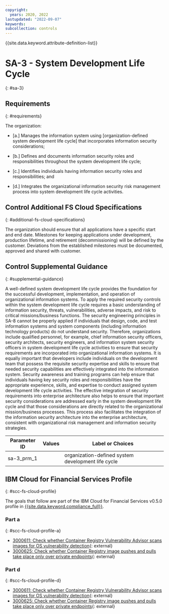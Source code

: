 ```yaml
---
copyright:
  years: 2020, 2022
lastupdated: "2022-09-07"
keywords: 
subcollection: controls
---
```



{{site.data.keyword.attribute-definition-list}}


# SA-3 - System Development Life Cycle
{: #sa-3}

## Requirements
{: #requirements}

The organization:

- \[a.\] Manages the information system using [organization-defined system development life cycle] that incorporates information security considerations;

- \[b.\] Defines and documents information security roles and responsibilities throughout the system development life cycle;

- \[c.\] Identifies individuals having information security roles and responsibilities; and

- \[d.\] Integrates the organizational information security risk management process into system development life cycle activities.

## Control Additional FS Cloud Specifications
{: #additional-fs-cloud-specifications}

The organization should ensure that all applications have a specific start and end date.  Milestones for keeping applications under development, production lifetime, and retirement (decommissioning) will be defined by the customer.  Deviations from the established milestones must be documented, approved and shared with customer.

## Control Supplemental Guidance
{: #supplemental-guidance}

A well-defined system development life cycle provides the foundation for the successful development, implementation, and operation of organizational information systems. To apply the required security controls within the system development life cycle requires a basic understanding of information security, threats, vulnerabilities, adverse impacts, and risk to critical missions/business functions. The security engineering principles in SA-8 cannot be properly applied if individuals that design, code, and test information systems and system components (including information technology products) do not understand security. Therefore, organizations include qualified personnel, for example, chief information security officers, security architects, security engineers, and information system security officers in system development life cycle activities to ensure that security requirements are incorporated into organizational information systems. It is equally important that developers include individuals on the development team that possess the requisite security expertise and skills to ensure that needed security capabilities are effectively integrated into the information system. Security awareness and training programs can help ensure that individuals having key security roles and responsibilities have the appropriate experience, skills, and expertise to conduct assigned system development life cycle activities. The effective integration of security requirements into enterprise architecture also helps to ensure that important security considerations are addressed early in the system development life cycle and that those considerations are directly related to the organizational mission/business processes. This process also facilitates the integration of the information security architecture into the enterprise architecture, consistent with organizational risk management and information security strategies.

| Parameter ID | Values | Label or Choices |
|---|---|---|
| sa-3_prm_1 |  | organization-defined system development life cycle |


## IBM Cloud for Financial Services Profile
{: #scc-fs-cloud-profile}

The goals that follow are part of the IBM Cloud for Financial Services v0.5.0 profile in [{{site.data.keyword.compliance_full}}](/docs/security-compliance?topic=security-compliance-getting-started).

### Part a
{: #scc-fs-cloud-profile-a}

- [3000611: Check whether Container Registry Vulnerability Advisor scans images for OS vulnerability detection](https://cloud.ibm.com/security-compliance/goals/3000611?page=profile&profile_id=2799&profile_type=1&profile_name=IBM%20Cloud%20for%20Financial%20Services%20v0.5.0){: external}
- [3000625: Check whether Container Registry image pushes and pulls take place only over private endpoints](https://cloud.ibm.com/security-compliance/goals/3000625?page=profile&profile_id=2799&profile_type=1&profile_name=IBM%20Cloud%20for%20Financial%20Services%20v0.5.0){: external}

### Part d
{: #scc-fs-cloud-profile-d}

- [3000611: Check whether Container Registry Vulnerability Advisor scans images for OS vulnerability detection](https://cloud.ibm.com/security-compliance/goals/3000611?page=profile&profile_id=2799&profile_type=1&profile_name=IBM%20Cloud%20for%20Financial%20Services%20v0.5.0){: external}
- [3000625: Check whether Container Registry image pushes and pulls take place only over private endpoints](https://cloud.ibm.com/security-compliance/goals/3000625?page=profile&profile_id=2799&profile_type=1&profile_name=IBM%20Cloud%20for%20Financial%20Services%20v0.5.0){: external}
